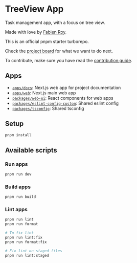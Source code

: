 # TreeView App

Task management app, with a focus on tree view.

Made with love by [Fabien Roy](https://github.com/ExiledNarwal28).

This is an official pnpm starter turborepo.

Check the [project board](https://github.com/orgs/treeview-app/projects/1/views/1) for what we want to do next.

To contribute, make sure you have read the [contribution guide](CONTRIBUTING.md).

## Apps

- [`apps/docs`](apps/docs): Next.js web app for project documentation
- [`apps/web`](apps/docs): Next.js main web app
- [`packages/web-ui`](packages/web-ui): React components for web apps
- [`packages/eslint-config-custom`](packages/eslint-config-custom): Shared eslint config
- [`packages/tsconfig`](packages/tsconfig): Shared tsconfig

## Setup

```bash
pnpm install
```

## Available scripts

### Run apps

```bash
pnpm run dev
```

### Build apps

```bash
pnpm run build
```

### Lint apps

```bash
pnpm run lint
pnpm run format

# To fix lint
pnpm run lint:fix
pnpm run format:fix

# Fix lint on staged files
pnpm run lint:staged
```

